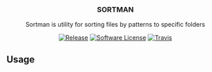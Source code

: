 <p align="center">
    <h3 align="center">SORTMAN</h3>
    <p align="center">Sortman is utility for sorting files by patterns to specific folders</p>
    <p align="center">
        <a href="https://github.com/LazyMechanic/sortman/releases/latest"><img alt="Release" src="https://img.shields.io/github/v/release/LazyMechanic/sortman?style=for-the-badge"></a>
        <a href="/LICENSE.md"><img alt="Software License" src="https://img.shields.io/github/license/LazyMechanic/sortman?style=for-the-badge"></a>
        <a href="https://travis-ci.org/LazyMechanic/sortman"><img alt="Travis" src="https://img.shields.io/travis/LazyMechanic/sortman?style=for-the-badge"></a>
    </p>
</p>

## Usage